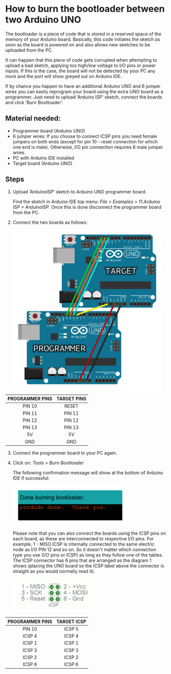 # How to burn the bootloader between two Arduino UNO

The bootloader is a piece of code that is stored in a reserved space of the memory of your Arduino board. Basically, this code initiates the sketch as soon as the board is powered on and also allows new sketches to be uploaded from the PC.

It can happen that this piece of code gets corrupted when attempting to upload a bad sketch, applying too high/low voltage to I/O pins or power inputs. If this is the case, the board will not be detected by your PC any more and the port will show greyed out on Arduino IDE.

If by chance you happen to have an additional Arduino UNO and 6 jumper wires you can easily reprogram your board using the extra UNO board as a programmer. Just need to upload ‘Arduino ISP’ sketch, connect the boards and click ‘Burn Bootloader’. 

## Material needed:

* Programmer board (Arduino UNO)
* 6 jumper wires: If you choose to connect ICSP pins you need female jumpers on both ends (except for pin 10 - reset connection for which one end is male). Otherwise, I/O pin connection requires 6 male jumper wires.
* PC with Arduino IDE installed
* Target board (Arduino UNO)

## Steps

1. Upload ‘ArduinoISP’ sketch to Arduino UNO programmer board.

   Find the sketch in Arduino IDE top menu: *File > Examples > 11.Arduino ISP > ArduinoISP*. Once this is done disconnect the programmer board from the PC.

2. Connect the two boards as follows:

   ![Target-Programmer interconnection using I/O PINS](/assets/img/HowToBurnTheBootloaderBetweenTwoArduinoUno/1.png)
   
| PROGRAMMER PINS 	| TARGET PINS 	|
|:---------------:	|:-----------:	|
|      PIN 10     	|    RESET    	|
|      PIN 11     	|    PIN 11   	|
|      PIN 12     	|    PIN 12   	|
|      PIN 13     	|    PIN 13   	|
|        5V       	|      5V     	|
|       GND       	|     GND     	|
   
3. Connect the programmer board to your PC again.
4. Click on: *Tools > Burn Bootloader*
   
   The following confirmation message will show at the bottom of Arduino IDE if successful:
   
   ![Success message](/assets/img/HowToBurnTheBootloaderBetweenTwoArduinoUno/2.png)
   
   Please note that you can also connect the boards using the ICSP pins on each board, as these are interconnected to respective I/O pins. For example, 1 - MISO ICSP is internally connected to the same electric node as I/O PIN 12 and so on. So it doesn't matter which connection type you use (I/O pins or ICSP) as long as they follow one of the tables. The ICSP connector has 6 pins that are arranged as the diagram 1 shows (placing the UNO board so the ICSP label above the connector is straight as you would normally read it).
   
   ![ICSP connection](/assets/img/HowToBurnTheBootloaderBetweenTwoArduinoUno/3.png)

| PROGRAMMER PINS 	| TARGET ICSP 	|
|:---------------:	|:-----------:	|
|      PIN 10     	|    ICSP 5    	|
|      ICSP 4     	|    ICSP 4   	|
|      ICSP 1     	|    ICSP 1   	|
|      ICSP 3     	|    ICSP 3   	|
|      ICSP 2       |    ICSP 2   	|
|      ICSP 6       |    ICSP 6   	|




